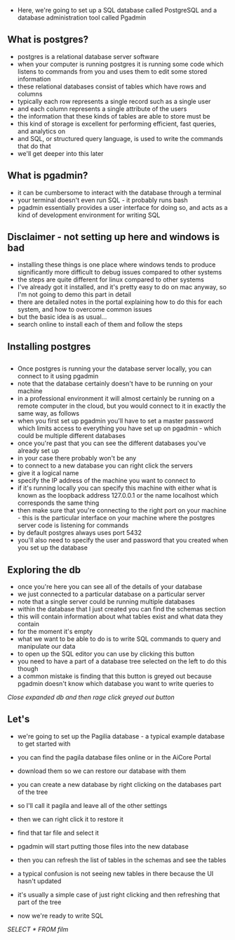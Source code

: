 - Here, we're going to set up a SQL database called PostgreSQL and a database administration tool called Pgadmin

## What is postgres?
- postgres is a relational database server software
- when your computer is running postgres it is running some code which listens to commands from you and uses them to edit some stored information 
- these relational databases consist of tables which have rows and columns
- typically each row represents a single record such as a single user
- and each column represents a single attribute of the users
- the information that these kinds of tables are able to store must be 
- this kind of storage is excellent for performing efficient, fast queries, and analytics on
- and SQL, or structured query language, is used to write the commands that do that
- we'll get deeper into this later

## What is pgadmin?
- it can be cumbersome to interact with the database through a terminal
- your terminal doesn't even run SQL - it probably runs bash
- pgadmin essentially provides a user interface for doing so, and acts as a kind of development environment for writing SQL

## Disclaimer - not setting up here and windows is bad
- installing these things is one place where windows tends to produce significantly more difficult to debug issues compared to other systems
- the steps are quite different for linux compared to other systems
- I've already got it installed, and it's pretty easy to do on mac anyway, so I'm not going to demo this part in detail
- there are detailed notes in the portal explaining how to do this for each system, and how to overcome common issues
- but the basic idea is as usual...
- search online to install each of them and follow the steps

## Installing postgres

## 
- Once postgres is running your the database server locally, you can connect to it using pgadmin
- note that the database certainly doesn't have to be running on your machine
- in a professional environment it will almost certainly be running on a remote computer in the cloud, but you would connect to it in exactly the same way, as follows
- when you first set up pgadmin you'll have to set a master password which limits access to everything you have set up on pgadmin - which could be multiple different databases
- once you're past that you can see the different databases you've already set up
- in your case there probably won't be any
- to connect to a new database you can right click the servers
- give it a logical name
- specify the IP address of the machine you want to connect to
- if it's running locally you can specify this machine with either what is known as the loopback address 127.0.0.1 or the name localhost which corresponds the same thing
- then make sure that you're connecting to the right port on your machine - this is the particular interface on your machine where the postgres server code is listening for commands
- by default postgres always uses port 5432
- you'll also need to specify the user and password that you created when you set up the database

## Exploring the db
- once you're here you can see all of the details of your database
- we just connected to a particular database on a particular server
- note that a single server could be running multiple databases 
- within the database that I just created you can find the schemas section
- this will contain information about what tables exist and what data they contain
- for the moment it's empty
- what we want to be able to do is to write SQL commands to query and manipulate our data
- to open up the SQL editor you can use by clicking this button
- you need to have a part of a database tree selected on the left to do this though
- a common mistake is finding that this button is greyed out because pgadmin doesn't know which database you want to write queries to

_Close expanded db and then rage click greyed out button_

## Let's 
- we're going to set up the Pagilia database - a typical example database to get started with
- you can find the pagila database files online or in the AiCore Portal
- download them so we can restore our database with them
- you can create a new database by right clicking on the databases part of the tree
- so I'll call it pagila and leave all of the other settings
- then we can right click it to restore it
- find that tar file and select it
- pgadmin will start putting those files into the new database
- then you can refresh the list of tables in the schemas and see the tables

- a typical confusion is not seeing new tables in there because the UI hasn't updated
- it's usually a simple case of just right clicking and then refreshing that part of the tree

- now we're ready to write SQL

_SELECT * FROM film_